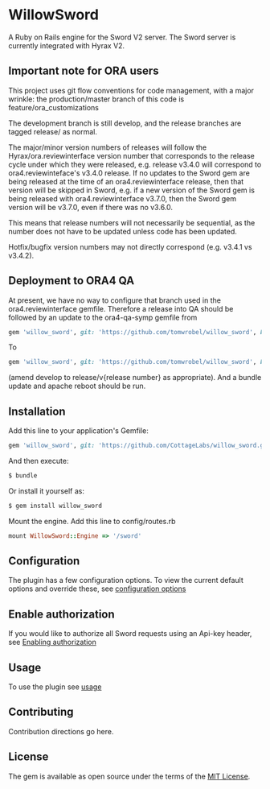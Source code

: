 # WillowSword
A Ruby on Rails engine for the Sword V2 server. The Sword server is currently integrated with Hyrax V2.

## Important note for ORA users

This project uses git flow conventions for code management, with a major wrinkle: 
the production/master branch of this code is feature/ora_customizations

The development branch is still develop, and the release branches are tagged release/ as normal.

The major/minor version numbers of releases will follow the Hyrax/ora.reviewinterface version 
number that corresponds to the release cycle under which they were released, e.g. release v3.4.0 will correspond
to ora4.reviewinteface's v3.4.0 release. If no updates to the Sword gem are being released at the time of
an ora4.reviewinterface release, then that version will be skipped in Sword, e.g. if a new version of the Sword gem is being released with 
ora4.reviewinterface v3.7.0, then the Sword gem version will be v3.7.0, even if there was no v3.6.0. 

This means that release numbers will not necessarily be sequential, as the number does not have 
to be updated unless code has been updated. 
 
Hotfix/bugfix version numbers may not directly correspond (e.g. v3.4.1 vs v3.4.2). 

## Deployment to ORA4 QA

At present, we have no way to configure that branch used in the ora4.reviewinterface gemfile. Therefore a release
into QA should be followed by an update to the ora4-qa-symp gemfile from 

```ruby
gem 'willow_sword', git: 'https://github.com/tomwrobel/willow_sword', branch: 'feature/ora_customizations'
```

To

```ruby
gem 'willow_sword', git: 'https://github.com/tomwrobel/willow_sword', branch: 'develop'
```

(amend develop to release/v{release number} as appropriate). And a bundle update and apache reboot should be run.

## Installation
Add this line to your application's Gemfile:

```ruby
gem 'willow_sword', git: 'https://github.com/CottageLabs/willow_sword.git'
```

And then execute:
```bash
$ bundle
```

Or install it yourself as:
```bash
$ gem install willow_sword
```

Mount the engine. Add this line to config/routes.rb

```ruby
mount WillowSword::Engine => '/sword'
```
## Configuration
The plugin has a few configuration options. To view the current default options and override these, see [configuration options](https://github.com/CottageLabs/willow_sword/wiki/Configuring-willow-sword)

## Enable authorization
If you would like to authorize all Sword requests using an Api-key header, see [Enabling authorization](https://github.com/CottageLabs/willow_sword/wiki/Enabling-Authorization-In-Willow-Sword)

## Usage
To use the plugin see [usage](https://github.com/CottageLabs/willow_sword/wiki/Usage)

## Contributing
Contribution directions go here.

## License
The gem is available as open source under the terms of the [MIT License](http://opensource.org/licenses/MIT).
